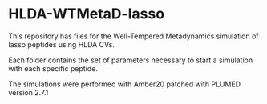 # HLDA-WTMetaD-lasso
This repository has files for the Well-Tempered Metadynamics simulation of lasso peptides using HLDA CVs.

Each folder contains the set of parameters necessary to start a simulation with each specific peptide.

The simulations were performed with Amber20 patched with PLUMED version 2.7.1
